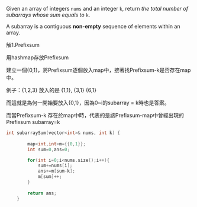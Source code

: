 Given an array of integers `nums` and an integer `k`, return _the total number of subarrays whose sum equals to_ `k`.

A subarray is a contiguous **non-empty** sequence of elements within an array.

解1.Prefixsum

用hashmap存放Prefixsum

建立一個{0,1}，將Prefixsum逐個放入map中，接著找Prefixsum-k是否存在map中。

例子：{1,2,3}  放入的是 {1,1}, {3,1} {6,1}

而這就是為何一開始要放入{0,1}，因為0~i的subarray = k時也是答案。

而當Prefixsum-k 存在於map中時，代表的是該Prefixsum-map中曾經出現的Prefixsum subarray=k

```cpp
int subarraySum(vector<int>& nums, int k) {
        
        map<int,int>m={{0,1}};
        int sum=0,ans=0;

        for(int i=0;i<nums.size();i++){
            sum+=nums[i];
            ans+=m[sum-k];
            m[sum]++;
        }
        
        return ans;
    }
```